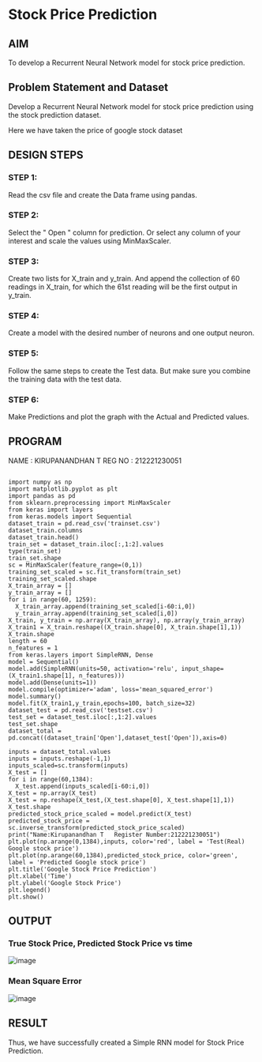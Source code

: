 # Stock Price Prediction

## AIM

To develop a Recurrent Neural Network model for stock price prediction.

## Problem Statement and Dataset
Develop a Recurrent Neural Network model for stock price prediction using the stock prediction dataset.

Here we have taken the price of google stock dataset

## DESIGN STEPS

### STEP 1:
Read the csv file and create the Data frame using pandas.


### STEP 2:
Select the " Open " column for prediction. Or select any column of your interest and scale the values using MinMaxScaler.
### STEP 3:

Create two lists for X_train and y_train. And append the collection of 60 readings in X_train, for which the 61st reading will be the first output in y_train.

### STEP 4:
Create a model with the desired number of neurons and one output neuron.


### STEP 5:

Follow the same steps to create the Test data. But make sure you combine the training data with the test data.

### STEP 6:
Make Predictions and plot the graph with the Actual and Predicted values.



## PROGRAM

NAME   : KIRUPANANDHAN T
REG NO : 212221230051
 
```

import numpy as np
import matplotlib.pyplot as plt
import pandas as pd
from sklearn.preprocessing import MinMaxScaler
from keras import layers
from keras.models import Sequential
dataset_train = pd.read_csv('trainset.csv')
dataset_train.columns
dataset_train.head()
train_set = dataset_train.iloc[:,1:2].values
type(train_set)
train_set.shape
sc = MinMaxScaler(feature_range=(0,1))
training_set_scaled = sc.fit_transform(train_set)
training_set_scaled.shape
X_train_array = []
y_train_array = []
for i in range(60, 1259):
  X_train_array.append(training_set_scaled[i-60:i,0])
  y_train_array.append(training_set_scaled[i,0])
X_train, y_train = np.array(X_train_array), np.array(y_train_array)
X_train1 = X_train.reshape((X_train.shape[0], X_train.shape[1],1))
X_train.shape
length = 60
n_features = 1
from keras.layers import SimpleRNN, Dense
model = Sequential()
model.add(SimpleRNN(units=50, activation='relu', input_shape=(X_train1.shape[1], n_features)))
model.add(Dense(units=1))
model.compile(optimizer='adam', loss='mean_squared_error')
model.summary()
model.fit(X_train1,y_train,epochs=100, batch_size=32)
dataset_test = pd.read_csv('testset.csv')
test_set = dataset_test.iloc[:,1:2].values
test_set.shape
dataset_total = pd.concat((dataset_train['Open'],dataset_test['Open']),axis=0)

inputs = dataset_total.values
inputs = inputs.reshape(-1,1)
inputs_scaled=sc.transform(inputs)
X_test = []
for i in range(60,1384):
  X_test.append(inputs_scaled[i-60:i,0])
X_test = np.array(X_test)
X_test = np.reshape(X_test,(X_test.shape[0], X_test.shape[1],1))
X_test.shape
predicted_stock_price_scaled = model.predict(X_test)
predicted_stock_price = sc.inverse_transform(predicted_stock_price_scaled)
print("Name:Kirupanandhan T   Register Number:212221230051")
plt.plot(np.arange(0,1384),inputs, color='red', label = 'Test(Real) Google stock price')
plt.plot(np.arange(60,1384),predicted_stock_price, color='green', label = 'Predicted Google stock price')
plt.title('Google Stock Price Prediction')
plt.xlabel('Time')
plt.ylabel('Google Stock Price')
plt.legend()
plt.show()

```

## OUTPUT

### True Stock Price, Predicted Stock Price vs time
![image](https://github.com/Kirupanandhan/rnn-stock-price-prediction/assets/94386222/31567e2a-bdb1-43cb-8a7c-d421a1250e79)



### Mean Square Error
![image](https://github.com/Kirupanandhan/rnn-stock-price-prediction/assets/94386222/c9e2a07c-5ddf-4c56-85ad-09367375d0ae)



## RESULT
Thus, we have successfully created a Simple RNN model for Stock Price Prediction.

